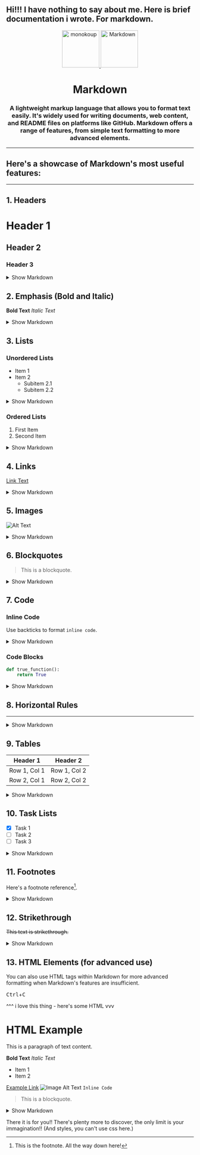 <h2>
     Hi!!! I have nothing to say about me. Here is brief documentation i wrote. For markdown.
</h2>

<p align='center'>
     <a href="https://www.markdownguide.org/">
          <img src="https://cdn.discordapp.com/emojis/1079175615887970344.webp" alt="monokoup" width="100" height="100">
          <img src="https://skillicons.dev/icons?i=md" alt="Markdown" width="100" height="100">
     </a>
</p>

<h1 align="center">
     Markdown
</h1>
<h3 align="center">
     A lightweight markup language that allows you to format text easily. It's widely used for writing documents, web content, and README files on platforms like GitHub. Markdown offers a range of features, from simple text formatting to more advanced elements.
</h3>

---

## Here's a showcase of Markdown's most useful features:

---
## 1. Headers

# Header 1
## Header 2
### Header 3

<details>
<summary>Show Markdown</summary>

```markdown
# Header 1
## Header 2
### Header 3
```

</details>

## 2. Emphasis (Bold and Italic)

**Bold Text**
*Italic Text*

<details>
<summary>Show Markdown</summary>

```markdown
**Bold Text**
*Italic Text*
```

</details>

## 3. Lists
### Unordered Lists

- Item 1
- Item 2
  - Subitem 2.1
  - Subitem 2.2

<details>
<summary>Show Markdown</summary>

```markdown
- Item 1
- Item 2
  - Subitem 2.1
  - Subitem 2.2
```

</details>

### Ordered Lists

1. First Item
2. Second Item

<details>
<summary>Show Markdown</summary>

```markdown
1. First Item
2. Second Item
```

</details>

## 4. Links

[Link Text](http://www.example.com)

<details>
<summary>Show Markdown</summary>

```markdown
[Link Text](http://www.example.com)
```

</details>

## 5. Images

![Alt Text](https://http.cat/status/404.jpg)

<details>
<summary>Show Markdown</summary>

```markdown
![Alt Text](https://http.cat/status/404.jpg)
```

</details>

## 6. Blockquotes

> This is a blockquote.

<details>
<summary>Show Markdown</summary>

```markdown
> This is a blockquote.

# wtf green text!!
```

</details>

## 7. Code
### Inline Code

Use backticks to format `inline code`.

<details>
<summary>Show Markdown</summary>

```markdown
Use backticks to format `inline code`.
```

</details>

### Code Blocks

```python
def true_function():
    return True
```

<details>
<summary>Show Markdown</summary>

```markdown
     ```python
     def example_function():
         return "Hello, World!"
     ```
```
</details>

## 8. Horizontal Rules

---

<details>
<summary>Show Markdown</summary>

```markdown
---
```

</details>

## 9. Tables

| Header 1 | Header 2 |
|----------|----------|
| Row 1, Col 1 | Row 1, Col 2 |
| Row 2, Col 1 | Row 2, Col 2 |

<details>
<summary>Show Markdown</summary>

```markdown
| Header 1 | Header 2 |
|----------|----------|
| Row 1, Col 1 | Row 1, Col 2 |
| Row 2, Col 1 | Row 2, Col 2 |
```

</details>

## 10. Task Lists

- [x] Task 1
- [ ] Task 2
- [ ] Task 3

<details>
<summary>Show Markdown</summary>

```markdown
- [x] Task 1
- [ ] Task 2
- [ ] Task 3
```

</details>

## 11. Footnotes

Here's a footnote reference[^1].

[^1]: This is the footnote. All the way down here!
<details>
<summary>Show Markdown</summary>

```markdown
Here's a footnote reference[^1].

[^1]: This is the footnote. All the way down here!
```

</details>

## 12. Strikethrough

~~This text is strikethrough.~~

<details>
<summary>Show Markdown</summary>

```markdown
~~This text is strikethrough.~~
```

</details>


## 13. HTML Elements (for advanced use)

You can also use HTML tags within Markdown for more advanced formatting when Markdown's features are insufficient.

<kbd>Ctrl</kbd>+<kbd>C</kbd>

^^^ i love this thing - here's some HTML vvv

<body>
  <h1>HTML Example</h1>
  <p>This is a paragraph of text content.</p>
  <strong>Bold Text</strong>
  <em>Italic Text</em>
  <ul>
    <li>Item 1</li>
    <li>Item 2</li>
  </ul>
  <a href="https://www.example.com">Example Link</a>
  <img src="image.jpg" alt="Image Alt Text">
  <code>Inline Code</code>
  <blockquote>This is a blockquote.</blockquote>
</body>

<details>
<summary>Show Markdown</summary>

```markdown
You can also use HTML tags within Markdown for more advanced formatting when Markdown's features are insufficient.

<kbd>Ctrl</kbd>+<kbd>C</kbd>

^^^ i love this thing - here's some HTML vvv

<!-- You don't need to include the body tags, but it looked ugly without. -->

<body>
  <h1>HTML Example</h1>
  <p>This is a paragraph of text content.</p>
  <strong>Bold Text</strong>
  <em>Italic Text</em>
  <ul>
    <li>Item 1</li>
    <li>Item 2</li>
  </ul>
  <a href="https://www.example.com">Example Link</a>
  <img src="image.jpg" alt="Image Alt Text">
  <code>Inline Code</code>
  <blockquote>This is a blockquote.</blockquote>
</body>
```

</details>

There it is for you!! There's plenty more to discover, the only limit is your immagination!! (And styles, you can't use css here.)
